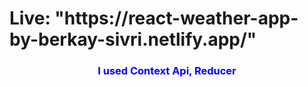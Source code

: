 <h1>Live: "https://react-weather-app-by-berkay-sivri.netlify.app/"</h1>

<h3 style="color:blue;text-align:center;">I used Context Api, Reducer </h3>  
